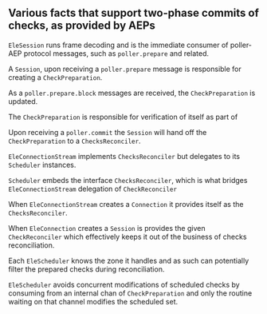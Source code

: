
## Various facts that support two-phase commits of checks, as provided by AEPs

`EleSession` runs frame decoding and is the immediate consumer of poller-AEP protocol messages, such as
`poller.prepare` and related.

A `Session`, upon receiving a `poller.prepare` message is responsible for creating a `CheckPreparation`.

As a `poller.prepare.block` messages are received, the `CheckPreparation` is updated.

The `CheckPreparation` is responsible for verification of itself as part of 

Upon receiving a `poller.commit` the `Session` will hand off the `CheckPreparation` to a `ChecksReconciler`.

`EleConnectionStream` implements `ChecksReconciler` but delegates to its `Scheduler` instances.

`Scheduler` embeds the interface `ChecksReconciler`, which is what bridges `EleConnectionStream` delegation 
of `CheckReconciler`

When `EleConnectionStream` creates a `Connection` it provides itself as the `ChecksReconciler`.

When `EleConnection` creates a `Session` is provides the given `CheckReconciler` which effectively
keeps it out of the business of checks reconciliation.

Each `EleScheduler` knows the zone it handles and as such can potentially filter the prepared checks during
reconciliation.

`EleScheduler` avoids concurrent modifications of scheduled checks by consuming from an internal chan 
of `CheckPreparation` and only the routine waiting on that channel modifies the scheduled set.